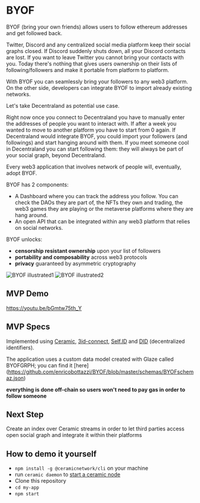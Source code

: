 # BYOF
BYOF (bring your own friends) allows users to follow ethereum addresses and get followed back. 

Twitter, Discord and any centralized social media platform keep their social graphs closed. If Discord suddenly shuts down, all your Discord contacts are lost. If you want to leave Twitter you cannot bring your contacts with you. Today there's nothing that gives users ownership on their lists of following/followers and make it portable from platform to platform.

With BYOF you can seamlessly bring your followers to any web3 platform. On the other side, developers can integrate BYOF to import already existing networks.  

Let's take Decentraland as potential use case.

Right now once you connect to Decentraland you have to manually enter the addresses of people you want to interact with. If after a week you wanted to move to another platform you have to start from 0 again. If Decentraland would integrate BYOF, you could import your followers (and followings) and start hanging around with them. If you meet someone cool in Decentraland you can start following them: they will always be part of your social graph, beyond Decentraland.

Every web3 application that involves network of people will, eventually, adopt BYOF.

BYOF has 2 components:
- A Dashboard where you can track the address you follow. You can check the DAOs they are part of, the NFTs they own and trading, the web3 games they are playing or the metaverse platforms where they are hang around.
- An open API that can be integrated within any web3 platform that relies on social networks.

BYOF unlocks: 
- **censorship resistant ownership** upon your list of followers
- **portability and composability** across web3 protocols
- **privacy** guaranteed by asymmetric cryptography

![BYOF illustrated1](https://user-images.githubusercontent.com/85900164/147481121-50d8c51d-0212-4746-827d-db051679691b.jpg)
![BYOF illustrated2](https://user-images.githubusercontent.com/85900164/147481132-d75b7f55-4411-41be-a3fa-80967b83b7bb.jpg)

## MVP Demo
https://youtu.be/bGmtw75th_Y

## MVP Specs
Implemented using [Ceramic](https://developers.ceramic.network/), [3id-connect](https://github.com/ceramicstudio/3id-connect), [Self.ID](https://developers.ceramic.network/tools/self-id/overview/) and  [DID](https://www.w3.org/TR/did-core/) (decentralized identifiers).

The application uses a custom data model created with Glaze called BYOFGRPH; you can find it [here] (https://github.com/enricobottazzi/BYOF/blob/master/schemas/BYOFschemaz.json) 

**everything is done off-chain so users won't need to pay gas in order to follow someone**

## Next Step
Create an index over Ceramic streams in order to let third parties access open social graph and integrate it within their platforms

## How to demo it yourself

- ```npm install -g @ceramicnetwork/cli``` on your machine
- run ```ceramic daemon``` to [start a ceramic node](https://developers.ceramic.network/build/cli/installation/)
- Clone this repository 
- ```cd my-app```
- ```npm start```

